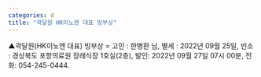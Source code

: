 ```yaml
---
categories: d
title: "곽달원 HK이노엔 대표 빙부상"
---
```

▲곽달원(HK이노엔 대표) 빙부상 = 고인 : 한병환 님, 별세 : 2022년 09월 25일, 빈소 : 경상북도 포항의료원 장례식장 1호실(2층), 발인: 2022년 09월 27일 07시 00분, 전화: 054-245-0444.